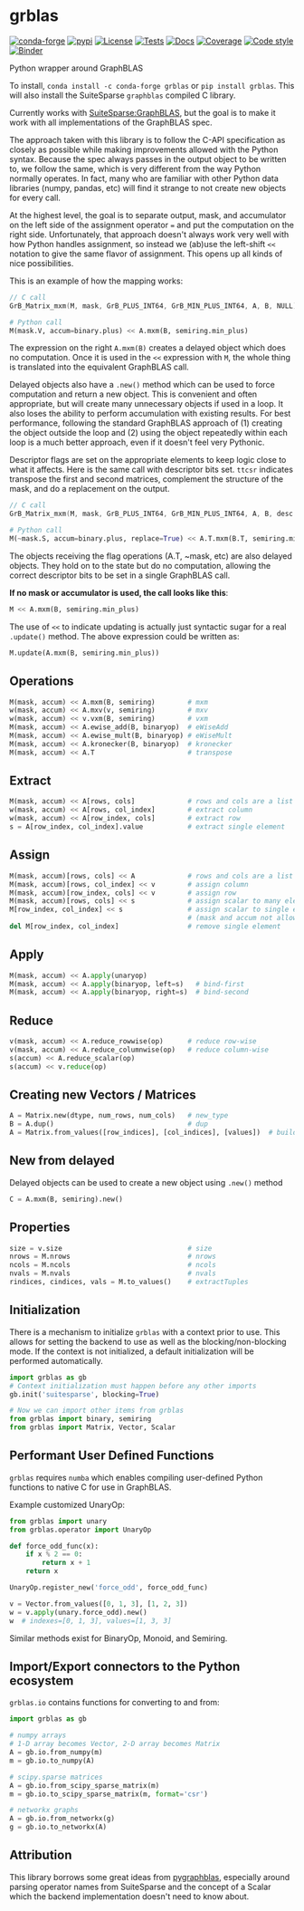 # grblas

[![conda-forge](https://img.shields.io/conda/vn/conda-forge/grblas.svg)](https://anaconda.org/conda-forge/grblas)
[![pypi](https://img.shields.io/pypi/v/grblas.svg)](https://pypi.python.org/pypi/grblas/)
[![License](https://img.shields.io/badge/License-Apache%202.0-blue.svg)](https://github.com/metagraph-dev/grblas/blob/main/LICENSE)
[![Tests](https://github.com/metagraph-dev/grblas/workflows/Tests/badge.svg?branch=main)](https://github.com/metagraph-dev/grblas/actions)
[![Docs](https://readthedocs.org/projects/grblas/badge/?version=latest)](https://grblas.readthedocs.io/en/latest/)
[![Coverage](https://coveralls.io/repos/metagraph-dev/grblas/badge.svg?branch=main)](https://coveralls.io/r/metagraph-dev/grblas)
[![Code style](https://img.shields.io/badge/code%20style-black-000000.svg)](https://github.com/psf/black)
[![Binder](https://mybinder.org/badge_logo.svg)](https://mybinder.org/v2/gh/metagraph-dev/grblas/HEAD?filepath=notebooks%2FIntro%20to%20GraphBLAS%20%2B%20SSSP%20example.ipynb)

Python wrapper around GraphBLAS

To install, `conda install -c conda-forge grblas` or `pip install grblas`. This will also install the SuiteSparse `graphblas` compiled C library.

Currently works with [SuiteSparse:GraphBLAS](https://github.com/DrTimothyAldenDavis/GraphBLAS), but the goal is to make it work with all implementations of the GraphBLAS spec.

The approach taken with this library is to follow the C-API specification as closely as possible while making improvements
allowed with the Python syntax. Because the spec always passes in the output object to be written to, we follow the same,
which is very different from the way Python normally operates. In fact, many who are familiar with other Python data
libraries (numpy, pandas, etc) will find it strange to not create new objects for every call.

At the highest level, the goal is to separate output, mask, and accumulator on the left side of the assignment
operator `=` and put the computation on the right side. Unfortunately, that approach doesn't always work very well
with how Python handles assignment, so instead we (ab)use the left-shift `<<` notation to give the same flavor of
assignment. This opens up all kinds of nice possibilities.

This is an example of how the mapping works:
```C
// C call
GrB_Matrix_mxm(M, mask, GrB_PLUS_INT64, GrB_MIN_PLUS_INT64, A, B, NULL)
```
```python
# Python call
M(mask.V, accum=binary.plus) << A.mxm(B, semiring.min_plus)
```

The expression on the right `A.mxm(B)` creates a delayed object which does no computation. Once it is used in the
`<<` expression with `M`, the whole thing is translated into the equivalent GraphBLAS call.

Delayed objects also have a `.new()` method which can be used to force computation and return a new
object. This is convenient and often appropriate, but will create many unnecessary objects if used in a loop. It
also loses the ability to perform accumulation with existing results. For best performance, following the standard
GraphBLAS approach of (1) creating the object outside the loop and (2) using the object repeatedly within each loop
is a much better approach, even if it doesn't feel very Pythonic.

Descriptor flags are set on the appropriate elements to keep logic close to what it affects. Here is the same call
with descriptor bits set. `ttcsr` indicates transpose the first and second matrices, complement the structure of the mask,
and do a replacement on the output.
```C
// C call
GrB_Matrix_mxm(M, mask, GrB_PLUS_INT64, GrB_MIN_PLUS_INT64, A, B, desc.ttcsr)
```
```python
# Python call
M(~mask.S, accum=binary.plus, replace=True) << A.T.mxm(B.T, semiring.min_plus)
```

The objects receiving the flag operations (A.T, ~mask, etc) are also delayed objects. They hold on to the state but
do no computation, allowing the correct descriptor bits to be set in a single GraphBLAS call.

**If no mask or accumulator is used, the call looks like this**:
```python
M << A.mxm(B, semiring.min_plus)
```
The use of `<<` to indicate updating is actually just syntactic sugar for a real `.update()` method. The above
expression could be written as:
```python
M.update(A.mxm(B, semiring.min_plus))
```

## Operations
```python
M(mask, accum) << A.mxm(B, semiring)        # mxm
w(mask, accum) << A.mxv(v, semiring)        # mxv
w(mask, accum) << v.vxm(B, semiring)        # vxm
M(mask, accum) << A.ewise_add(B, binaryop)  # eWiseAdd
M(mask, accum) << A.ewise_mult(B, binaryop) # eWiseMult
M(mask, accum) << A.kronecker(B, binaryop)  # kronecker
M(mask, accum) << A.T                       # transpose
```
## Extract
```python
M(mask, accum) << A[rows, cols]             # rows and cols are a list or a slice
w(mask, accum) << A[rows, col_index]        # extract column
w(mask, accum) << A[row_index, cols]        # extract row
s = A[row_index, col_index].value           # extract single element
```
## Assign
```python
M(mask, accum)[rows, cols] << A             # rows and cols are a list or a slice
M(mask, accum)[rows, col_index] << v        # assign column
M(mask, accum)[row_index, cols] << v        # assign row
M(mask, accum)[rows, cols] << s             # assign scalar to many elements
M[row_index, col_index] << s                # assign scalar to single element
                                            # (mask and accum not allowed)
del M[row_index, col_index]                 # remove single element
```
## Apply
```python
M(mask, accum) << A.apply(unaryop)
M(mask, accum) << A.apply(binaryop, left=s)   # bind-first
M(mask, accum) << A.apply(binaryop, right=s)  # bind-second
```
## Reduce
```python
v(mask, accum) << A.reduce_rowwise(op)      # reduce row-wise
v(mask, accum) << A.reduce_columnwise(op)   # reduce column-wise
s(accum) << A.reduce_scalar(op)
s(accum) << v.reduce(op)
```
## Creating new Vectors / Matrices
```python
A = Matrix.new(dtype, num_rows, num_cols)   # new_type
B = A.dup()                                 # dup
A = Matrix.from_values([row_indices], [col_indices], [values])  # build
```
## New from delayed
Delayed objects can be used to create a new object using `.new()` method
```python
C = A.mxm(B, semiring).new()
```
## Properties
```python
size = v.size                               # size
nrows = M.nrows                             # nrows
ncols = M.ncols                             # ncols
nvals = M.nvals                             # nvals
rindices, cindices, vals = M.to_values()    # extractTuples
```
## Initialization
There is a mechanism to initialize `grblas` with a context prior to use. This allows for setting the backend to
use as well as the blocking/non-blocking mode. If the context is not initialized, a default initialization will
be performed automatically.
```python
import grblas as gb
# Context initialization must happen before any other imports
gb.init('suitesparse', blocking=True)

# Now we can import other items from grblas
from grblas import binary, semiring
from grblas import Matrix, Vector, Scalar
```
## Performant User Defined Functions
`grblas` requires `numba` which enables compiling user-defined Python functions to native C for use in GraphBLAS.

Example customized UnaryOp:
```python
from grblas import unary
from grblas.operator import UnaryOp

def force_odd_func(x):
    if x % 2 == 0:
        return x + 1
    return x

UnaryOp.register_new('force_odd', force_odd_func)

v = Vector.from_values([0, 1, 3], [1, 2, 3])
w = v.apply(unary.force_odd).new()
w  # indexes=[0, 1, 3], values=[1, 3, 3]
```
Similar methods exist for BinaryOp, Monoid, and Semiring.

## Import/Export connectors to the Python ecosystem
`grblas.io` contains functions for converting to and from:
```python
import grblas as gb

# numpy arrays
# 1-D array becomes Vector, 2-D array becomes Matrix
A = gb.io.from_numpy(m)
m = gb.io.to_numpy(A)

# scipy.sparse matrices
A = gb.io.from_scipy_sparse_matrix(m)
m = gb.io.to_scipy_sparse_matrix(m, format='csr')

# networkx graphs
A = gb.io.from_networkx(g)
g = gb.io.to_networkx(A)
```

## Attribution
This library borrows some great ideas from [pygraphblas](https://github.com/michelp/pygraphblas),
especially around parsing operator names from SuiteSparse and the concept of a Scalar which the backend
implementation doesn't need to know about.

